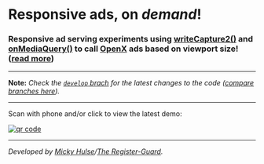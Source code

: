 # Responsive ads, on _demand_!

### Responsive ad serving experiments using [writeCapture2()](https://github.com/iamnoah/writeCapture/tree/writeCapture2) and [onMediaQuery()](https://github.com/JoshBarr/js-media-queries) to call [OpenX](http://www.openx.com) ads based on viewport size! ([read more](https://github.com/registerguard/ads-on-demand/wiki))

---

**Note:** *Check the [`develop` brach](https://github.com/registerguard/ads-on-demand/tree/develop) for the latest changes to the code ([compare branches here](https://github.com/registerguard/ads-on-demand/branches)).*

---

Scan with phone and/or click to view the latest demo:

[![qr code](http://chart.apis.google.com/chart?cht=qr&chl=https://github.com/registerguard/ads-on-demand&chs=240x240)](http://registerguard.github.com/ads-on-demand/demos/advanced/demo1.html)

---

*Developed by [Micky Hulse](http://hulse.me)/[The Register-Guard](http://www.registerguard.com).*